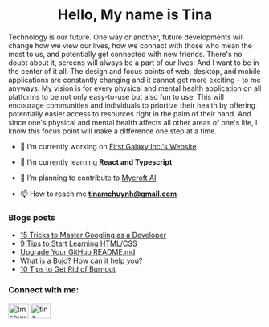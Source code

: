 <h1 align="center">Hello, My name is Tina</h1>
<p align="left">Technology is our future. One way or another, future developments will change how we view our lives, how we connect with those who mean the most to us, and potentially get connected with new friends. There's no doubt about it, screens will always be a part of our lives. And I want to be in the center of it all. The design and focus points of web, desktop, and mobile applications are constantly changing and it cannot get more exciting - to me anyways. My vision is for every physical and mental health application on all platforms to be not only easy-to-use but also fun to use. This will encourage communities and individuals to priortize their health by offering potentially easier access to resources right in the palm of their hand. And since one's physical and mental health affects all other areas of one's life, I know this focus point will make a difference one step at a time.</p>

- 🔭 I’m currently working on [First Galaxy Inc.'s Website](https://github.com/t-mc-huynh/firstgalaxy)

- 🌱 I’m currently learning **React and Typescript**

- 👯 I’m planning to contribute to [Mycroft AI](https://mycroft.ai/contribute/)

- 📫 How to reach me **tinamchuynh@gmail.com**

### Blogs posts
<!-- BLOG-POST-LIST:START -->
- [15 Tricks to Master Googling as a Developer](https://dev.to/tmchuynh/15-tricks-to-master-googling-as-a-developer-5b3)
- [9 Tips to Start Learning HTML/CSS](https://dev.to/tmchuynh/9-tips-to-start-learning-htmlcss-2a58)
- [Upgrade Your GitHub README.md](https://dev.to/tmchuynh/upgrade-your-github-readmemd-1m0b)
- [What is a Bujo? How can it help you?](https://dev.to/tmchuynh/bullet-journals-bujo-1b70)
- [10 Tips to Get Rid of Burnout](https://dev.to/tmchuynh/10-tips-to-get-rid-of-burnout-2ije)
<!-- BLOG-POST-LIST:END -->

<h3 align="left">Connect with me:</h3>
<p align="left">
<a href="https://dev.to/tmchuynh" target="blank"><img align="center" src="https://raw.githubusercontent.com/rahuldkjain/github-profile-readme-generator/master/src/images/icons/Social/devto.svg" alt="tmchuynh" height="30" width="40" /></a>
<a href="https://linkedin.com/in/tina huynh" target="blank"><img align="center" src="https://raw.githubusercontent.com/rahuldkjain/github-profile-readme-generator/master/src/images/icons/Social/linked-in-alt.svg" alt="tina huynh" height="30" width="40" /></a>
</p>
